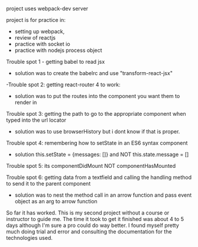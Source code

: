 project uses webpack-dev server

project is for practice in:
- setting up webpack,
- review of reactjs
- practice with socket io
- practice with nodejs process object


Trouble spot 1 - getting babel to read jsx
- solution was to create the babelrc and use "transform-react-jsx"

-Trouble spot 2: getting react-router 4 to work:
- solution was to put the routes into the component you want them to render in

Trouble spot 3:  getting the path to go to the appropriate component when typed into the url locator 
- solution was to use browserHistory but i dont know if that is proper. 

Trouble spot 4: remembering how to setState in an ES6 syntax component
- solution this.setState = {messages: []} and NOT this.state.message = []

Trouble spot 5: its componentDidMount NOT componentHasMounted

Trouble spot 6: getting data from a textfield and calling the handling method to send it to the parent component
- solution was to nest the method call in an arrow function and pass event object as an arg to arrow function

So far it has worked.  This is my second project without a course or instructor to guide me.  The time it took to get it finished was about 4 to 5 days although I'm sure a pro could do way better.  I found myself pretty much doing trial and error and consulting the documentation for the technologies used.  
